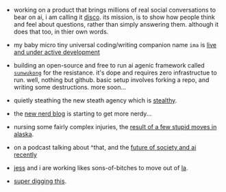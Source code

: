 - working on a product that brings millions of real social conversations to
  bear on ai, i am calling it [disco](/disco). its mission, is to show how
  people think and feel about questions, rather than simply answering them.
  although it does that too, in thier own words.

- my baby micro tiny universal coding/writing companion name `ima` is [live and under active development](/nerd/ima)

- building an open-source and free to run ai agenic framework called
  [`sunwukong`](https://docs.google.com/document/d/1SxdENT1Qh4lzFxq2VlQtoNjcsF7sOnVKQtti2JNn048/edit?usp=sharing)
  for the resistance.  it's dope and requires zero infrastructue to run.
  well, nothing but github.  basic setup involves forking a repo, and
  writing some destructions.  more soon...

- quietly steathing the new steath agency which is [stealthy](https://mountainhigh.codes).

- the [new nerd blog](/nerd) is starting to get more nerdy...

- nursing some fairly complex injuries, the [result of a few stupid moves in alaska](https://photos.app.goo.gl/xbRt9Waj8583Bzvd7).

- on a podcast talking about ^that, and the [future of society and ai recently](https://www.youtube.com/watch?v=uRhCufU9epE)

- [jess](/jess) and i are working likes sons-of-bitches to move out of [la](https://photos.app.goo.gl/Kjipk8eKT88CtSRSA).

- [super digging this](https://youtu.be/VFEZOjtrwls?si=POEz_yU44DYrkH-l&t=48).
